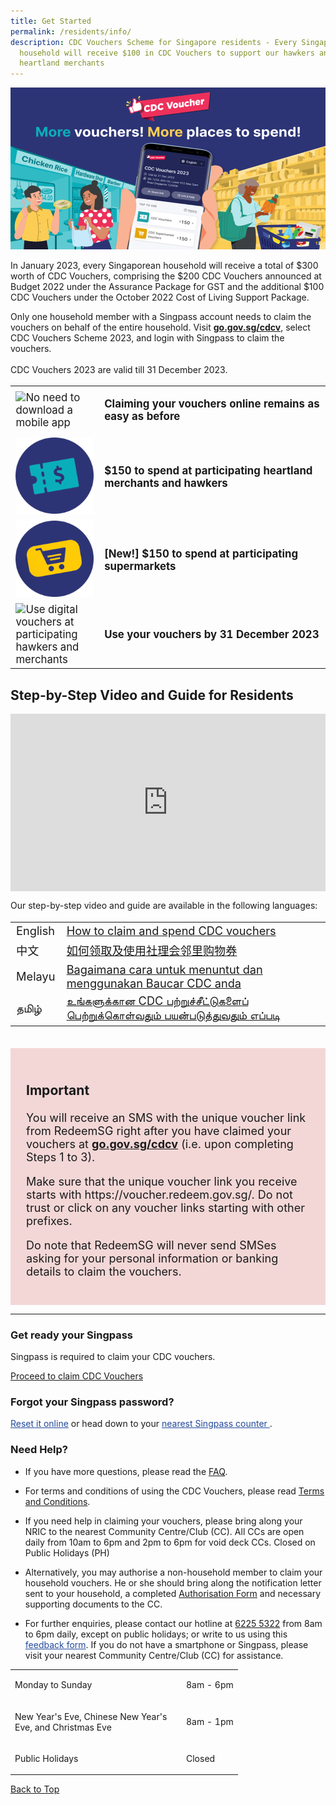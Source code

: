 ```yaml
---
title: Get Started
permalink: /residents/info/
description: CDC Vouchers Scheme for Singapore residents - Every Singaporean
  household will receive $100 in CDC Vouchers to support our hawkers and
  heartland merchants
---
```

<span id="cdcv_page_top"></span>

[![Cover banner cdcv2023](/images/Cover%20Banner%20No%20Text.png)](https://go.gov.sg/cdcv)

In January 2023, every Singaporean household will receive a total of $300 worth of CDC Vouchers, comprising the $200 CDC Vouchers announced at Budget 2022 under the Assurance Package for GST and the additional $100 CDC Vouchers under the October 2022 Cost of Living Support Package. 

 Only one household member with a Singpass account needs to claim the vouchers on behalf of the entire household.  Visit <a href="https://go.gov.sg/cdcv" target="redeemsg"><strong>go.gov.sg/cdcv</strong></a>, select CDC Vouchers Scheme 2023, and login with Singpass to claim the vouchers.  <br>    
CDC Vouchers 2023 are valid till 31 December 2023. 

<table border="0" cellspacing="0" cellpadding="0" style="font-size: 120%;">
<tbody>
<tr>
<td style="width:125px !important;"><img src="/images/residents/Icon%201.png" alt="No need to download a mobile app" style="width:125px !important;"/></td>
<td style="vertical-align: middle;"><p><strong>Claiming your vouchers online remains as easy as before</strong></p></td>
</tr>
	<tr>
<td><img src="/images/heartland%20voucher%20icon.png" alt="Claim your digital vouchers easily" style="width:125px !important;"/></td>
<td style="vertical-align: middle;"><p><strong>$150 to spend at participating heartland merchants and hawkers</strong></p></td>
</tr>
<tr>
<td><img src="/images/supermarket%20icon.png" alt="Claim your digital vouchers easily" style="width:125px !important;"/></td>
<td style="vertical-align: middle;"><p><strong>[New!] $150 to spend at participating supermarkets</strong></p></td>
</tr>
	<tr>
<td><img src="/images/residents/Icon%203.png" alt="Use digital vouchers at participating hawkers and merchants" style="width:125px !important;"/></td>
<td style="vertical-align: middle;"><p><strong>Use your vouchers by 31 December 2023</strong></p></td>
</tr>
</tbody>
</table>

## Step-by-Step Video and Guide for Residents

<style>
 .youtubecontainer {
    position: relative;
    width: 100%;
    height: 0;
    padding-bottom: 56.25%;
}
.youtubevideo {
    position: absolute;
    top: 0;
    left: 0;
    width: 100%;
    height: 100%;
}
</style>

<div class="youtubecontainer">
<iframe class="youtubevideo" src="https://www.youtube.com/embed/HClIpbvx36c" title="YouTube video player" frameborder="0" allow="accelerometer; autoplay; clipboard-write; encrypted-media; gyroscope; picture-in-picture" allowfullscreen></iframe>
	</div>

Our step-by-step video and guide are available in the following languages:

<table border="0" cellspacing="0" cellpadding="0" style="font-size: 130%;">
<tbody>
<tr>
<td> English </td><td> <a href="/residents/how-to-claim-cdc-vouchers">How to claim and spend CDC vouchers</a></td>
</tr>
<tr>
<td> 中文 </td><td> <a href="/residents/how-to-claim-cdc-vouchers-chinese">如何领取及使用社理会邻里购物券</a></td>
</tr>
<tr>
<td> Melayu </td><td> <a href="/residents/how-to-claim-cdc-vouchers-malay">Bagaimana cara untuk menuntut dan menggunakan Baucar CDC anda</a></td>
</tr>
<tr>
<td>தமிழ் </td><td> <a href="/residents/how-to-claim-cdc-vouchers-tamil">உங்களுக்கான CDC பற்றுச்சீட்டுகளைப் பெற்றுக்கொள்வதும் பயன்படுத்துவதும் எப்படி</a></td>
</tr></tbody>
</table>

<br>
<div style="font-size:18px; background-color:#f3d7d7; padding:25px;text-align:left;">
<h3><strong>Important</strong></h3>
<p>You will receive an SMS with the unique voucher link from RedeemSG right after you have claimed your vouchers at <a href="https://go.gov.sg/cdcv" target="redeemsg"><strong>go.gov.sg/cdcv</strong></a> (i.e. upon completing Steps 1 to 3). </p>
<p>Make sure that the unique voucher link you receive starts with https://voucher.redeem.gov.sg/. Do not trust or click on any voucher links starting with other prefixes.</p>

<p>Do note that RedeemSG will never send SMSes asking for your personal information or banking details to claim the vouchers.</p>
</div>

________

### Get ready your Singpass
<p>Singpass is required to claim your CDC vouchers.</p>
<p  style="text-align: left;">
<a href="https://go.gov.sg/cdcv" class="bp-button is-secondary is-uppercase search-button" target="_blank">Proceed to claim CDC Vouchers</a>
</p>

### Forgot your Singpass password?
<p><a href="http://www.singpass.gov.sg/singpass/onlineresetpassword/userdetail" style="color:#22499B"  target="_blank">Reset it online</a> or head down to your <a href="https://www.singpass.gov.sg/home/ui/counter-locations" style="color:#22499B" target="_blank">nearest Singpass counter </a>.</p> 
 

### Need Help?
* If you have more questions, please read the [FAQ](faq).

* For terms and conditions of using the CDC Vouchers, please read [Terms and Conditions](/about/terms-and-conditions).

* If you need help in claiming your vouchers, please bring along your NRIC to the nearest Community Centre/Club (CC). All CCs are open daily from 10am to 6pm and 2pm to 6pm for void deck CCs.  Closed on Public Holidays (PH) 

* Alternatively, you may authorise a non-household member to claim your household vouchers. He or she should bring along the notification letter sent to your household, a completed [Authorisation Form](/files/Authorisation%20Form%203.pdf) and necessary supporting documents to the CC. 
* For further enquiries, please contact our hotline at <a href="tel:6225 5322">6225 5322</a> from 8am to 6pm daily, except on public holidays; or write to us using this <a href ="https://www.pa.gov.sg/feedback" style="color:#22499B" target="_blank"> feedback form</a>.
If you do not have a smartphone or Singpass, please visit your nearest Community Centre/Club (CC) for assistance. 

<table border="0" cellspacing="0" cellpadding="0">
<tbody>
<tr>
	<td><p style="width:260px !important;">Monday to Sunday</p></td>
	<td><p>8am - 6pm</p></td>
</tr>
	<td><p style="width:260px !important;">New Year's Eve, Chinese New Year's Eve, and Christmas Eve</p></td>
	<td><p>8am - 1pm</p></td>
	<tr>
	<td><p style="width:260px !important;">Public Holidays</p></td>
	<td><p>Closed</p></td>
</tr>
</tbody>
</table>

[Back to Top](#cdcv_page_top)